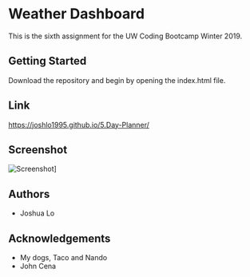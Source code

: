 # Weather Dashboard
This is the sixth assignment for the UW Coding Bootcamp Winter 2019. 

## Getting Started
Download the repository and begin by opening the index.html file.

## Link
https://joshlo1995.github.io/5.Day-Planner/

## Screenshot
![Screenshot](assets/images/Screenshot.png)]

## Authors
- Joshua Lo

## Acknowledgements
- My dogs, Taco and Nando
- John Cena
